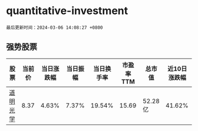 # quantitative-investment

`最后更新时间：2024-03-06 14:08:27 +0800`

## 强势股票

|股票|当前价|当日涨跌幅|当日振幅|当日换手率|市盈率TTM|总市值|近10日涨跌幅|
|----|----|----|----|----|----|----|----|
|[道明光学](https://xueqiu.com/S/SZ002632)|8.37|4.63%|7.37%|19.54%|15.69|52.28亿|41.62%|
